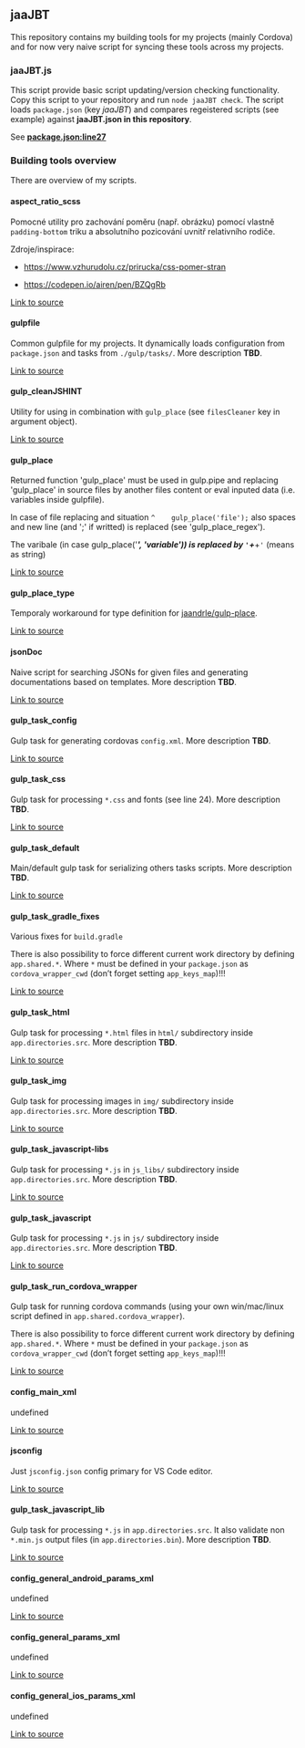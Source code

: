 ## jaaJBT
This repository contains my building tools for my projects (mainly Cordova) and for now very naive script for syncing these tools across my projects.
### jaaJBT.js
This script provide basic script updating/version checking functionality. Copy this script to your repository and run `node jaaJBT check`. The script loads `package.json` (key _jaaJBT_) and compares regeistered scripts (see example) against __jaaJBT.json in this repository__.

See **[package.json:line27](./package.json#L27)**

### Building tools overview
<detail>
<summary>There are overview of my scripts.</summary>

#### aspect_ratio_scss
Pomocné utility pro zachování poměru (např. obrázku) pomocí vlastně `padding-bottom` triku a absolutního pozicování uvnitř relativního rodiče.

Zdroje/inspirace:

   - https://www.vzhurudolu.cz/prirucka/css-pomer-stran

   - https://codepen.io/airen/pen/BZQgRb

[Link to source](bin/aspect_ratio.scss)

#### gulpfile
Common gulpfile for my projects. It dynamically loads configuration from `package.json` and tasks from `./gulp/tasks/`. More description __TBD__.

[Link to source](bin/gulpfile.js)

#### gulp_cleanJSHINT
Utility for using in combination with `gulp_place` (see `filesCleaner` key in argument object).

[Link to source](bin/gulp_cleanJSHINT.js)

#### gulp_place
Returned function 'gulp_place' must be used in gulp.pipe and replacing 'gulp_place' in source files by another files content or eval inputed data (i.e. variables inside gulpfile).

In case of file replacing and situation `^    gulp_place('file');` also spaces and new line (and ';' if writted) is replaced (see 'gulp_place_regex').

The varibale (in case gulp_place('***', 'variable')) is replaced by `'`+***+`'` (means as string)

[Link to source](bin/gulp_place.js)

#### gulp_place_type
Temporaly workaround for type definition for [jaandrle/gulp-place](https://github.com/jaandrle/gulp-place).

[Link to source](bin/gulp_place.type.js)

#### jsonDoc
Naive script for searching JSONs for given files and generating documentations based on templates. More description __TBD__.

[Link to source](bin/jsonDoc.js)

#### gulp_task_config
Gulp task for generating cordovas `config.xml`. More description __TBD__.

[Link to source](bin/task-config.js)

#### gulp_task_css
Gulp task for processing `*.css` and fonts (see line 24). More description __TBD__.

[Link to source](bin/task-css.js)

#### gulp_task_default
Main/default gulp task for serializing others tasks scripts. More description __TBD__.

[Link to source](bin/task-default.js)

#### gulp_task_gradle_fixes
Various fixes for `build.gradle`

There is also possibility to force different current work directory by defining `app.shared.*`. Where `*` must be defined in your `package.json` as `cordova_wrapper_cwd` (don’t forget setting `app_keys_map`)!!!

[Link to source](bin/task-gradle_fixes.js)

#### gulp_task_html
Gulp task for processing `*.html` files in `html/` subdirectory inside `app.directories.src`. More description __TBD__.

[Link to source](bin/task-html.js)

#### gulp_task_img
Gulp task for processing images in `img/` subdirectory inside `app.directories.src`. More description __TBD__.

[Link to source](bin/task-img.js)

#### gulp_task_javascript-libs
Gulp task for processing `*.js` in `js_libs/` subdirectory inside `app.directories.src`. More description __TBD__.

[Link to source](bin/task-javascript-libs.js)

#### gulp_task_javascript
Gulp task for processing `*.js` in `js/` subdirectory inside `app.directories.src`. More description __TBD__.

[Link to source](bin/task-javascript.js)

#### gulp_task_run_cordova_wrapper
Gulp task for running cordova commands (using your own win/mac/linux script defined in `app.shared.cordova_wrapper`).

There is also possibility to force different current work directory by defining `app.shared.*`. Where `*` must be defined in your `package.json` as `cordova_wrapper_cwd` (don’t forget setting `app_keys_map`)!!!

[Link to source](bin/task-run%20c%20!.js)

#### config_main_xml
undefined

[Link to source](bin/config/config.xml)

#### jsconfig
Just `jsconfig.json` config primary for VS Code editor.

[Link to source](bin/non_cordova/jsconfig.json)

#### gulp_task_javascript_lib
Gulp task for processing `*.js` in `app.directories.src`. It also validate non `*.min.js` output files (in `app.directories.bin`). More description __TBD__.

[Link to source](bin/non_cordova/task-javascript.js)

#### config_general_android_params_xml
undefined

[Link to source](bin/config/config_general/android_params.sub.xml)

#### config_general_params_xml
undefined

[Link to source](bin/config/config_general/global_params.sub.xml)

#### config_general_ios_params_xml
undefined

[Link to source](bin/config/config_general/ios_params.sub.xml)
</detail>